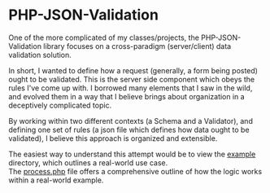 PHP-JSON-Validation
===
One of the more complicated of my classes/projects, the PHP-JSON-Validation
library focuses on a cross-paradigm (server/client) data validation solution.

In short, I wanted to define how a request (generally, a form being posted)
ought to be validated. This is the server side component which obeys the rules
I&#039;ve come up with. I borrowed many elements that I saw in the wild, and
evolved them in a way that I believe brings about organization in a deceptively
complicated topic.

By working within two different contexts (a Schema and a Validator), and
defining one set of rules (a json file which defines how data ought to be
validated), I believe this approach is organized and extensible.

The easiest way to understand this attempt would be to view the
[example](https://github.com/onassar/PHP-JSON-Validation/tree/master/example)
directory, which outlines a real-world use case.  
The [process.php](https://github.com/onassar/PHP-JSON-Validation/blob/master/example/process.php)
file offers a comprehensive outline of how the logic works within a real-world
example.
